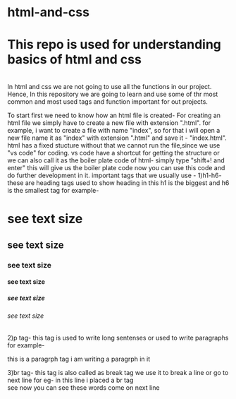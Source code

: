 # html-and-css
<h1>This repo is used for understanding basics of html and css</h1><br>
In html and css we are not going to use all the functions in our project. <br>
Hence, In this repository we are going to learn and use some of thr most common and most used tags and function important for out projects.<br>


To start first we need to know how an html file is created-
    For creating an html file we simply have to create a new file with extension ".html".
    for example, i want to create a file with name "index", so for that i will open a new file name it as "index" with extension ".html" and save it - "index.html".
html has a fixed stucture without that we cannot run the file,since we use "vs code" for coding. vs code have a shortcut for getting the structure or we can also call it as the boiler plate code of html-
    simply type 
    "shift+! and enter"
    this will give us the boiler plate code
now you can use this code and do further development in it.
important tags that we usually use -
1)h1-h6- these are heading tags used to show heading in this h1 is the biggest and h6 is the smallest tag
    for example- 
        <h1>see text size</h1>
        <h2>see text size</h2>
        <h3>see text size</h3>
        <h4>see text size</h4>
        <h5>see text size</h5>
        <h6>see text size</h6>
2)p tag- this tag is used to write long sentenses or used to write paragraphs 
    for example-
        <p>this is a paragrph tag i am writing a paragrph in it</p>
3)br tag- this tag is also called as break tag we use it to break a line or go to next line 
    for eg- in this line i placed a br tag <br> see now you can see these words come on next line
